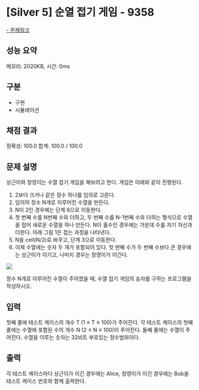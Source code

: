 # [Silver 5] 순열 접기 게임 - 9358

<a href="https://www.acmicpc.net/problem/9358">- 문제링크</a>

## 성능 요약

메모리: 2020KB, 시간: 0ms

## 구분

- 구현
- 시뮬레이션

## 채점 결과

정확성: 100.0
합계: 100.0 / 100.0

## 문제 설명

상근이와 창영이는 수열 접기 게임을 해보려고 한다. 게임은 아래와 같이 진행된다.

1. 2보다 크거나 같은 정수 하나를 임의로 고른다.
2. 임의의 정수 N개로 이루어진 수열을 만든다.
3. N이 2인 경우에는 단계 6으로 이동한다.
4. 첫 번째 수를 N번째 수와 더하고, 두 번째 수를 N-1번째 수와 더하는 형식으로 수열을 접어 새로운 수열을 하나 만든다. N이 홀수인 경우에는 가운데 수를 자기 자신과 더한다. 아래 그림 1은 접는 과정을 나타낸다.
5. N을 ceil(N/2)로 바꾸고, 단계 3으로 이동한다.
6. 이제 수열에는 숫자 두 개가 포함되어 있다. 첫 번째 수가 두 번째 수보다 큰 경우에는 상근이가 이기고, 나머지 경우는 창영이가 이긴다.

![](https://velog.velcdn.com/images/wuzoo/post/e9d77076-8112-46c8-93ac-d7e7d8c23948/image.png)

정수 N개로 이루어진 수열이 주어졌을 때, 수열 접기 게임의 승자를 구하는 프로그램을 작성하시오.

## 입력

첫째 줄에 테스트 케이스의 개수 T (1 ≤ T ≤ 100)가 주어진다. 각 테스트 케이스의 첫째 줄에는 수열에 포함된 수의 개수 N (2 ≤ N ≤ 100)이 주어진다. 둘째 줄에는 수열이 주어진다. 수열을 이루는 숫자는 32비트 부호있는 정수범위이다.

## 출력

각 테스트 케이스마다 상근이가 이긴 경우에는 Alice, 창영이가 이긴 경우에는 Bob을 테스트 케이스 번호와 함께 출력한다.


